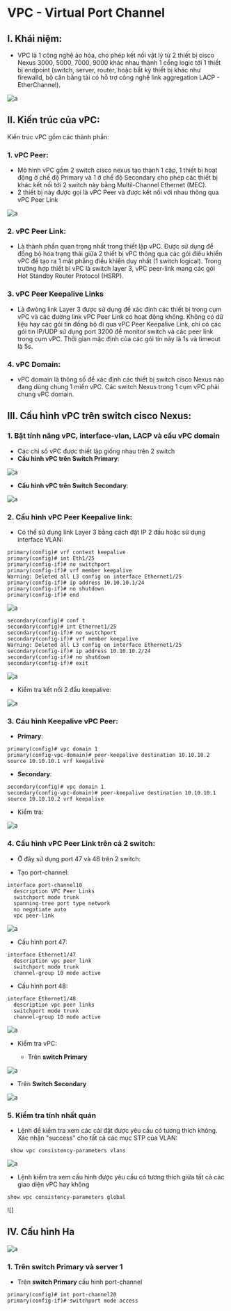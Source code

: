 # VPC - Virtual Port Channel 

## I. Khái niệm:

- VPC là 1 công nghệ ảo hóa, cho phép kết nối vật lý từ 2 thiết bị cisco Nexus 3000, 5000, 7000, 9000 khác nhau thành 1 cổng logic tới 1 thiết bị endpoint (switch, server, router, hoặc bất kỳ thiết bị khác như firewalld, bộ cân bằng tải có hỗ trợ công nghệ link aggregation LACP - EtherChannel).

![a](https://f9-zpcloud.zdn.vn/7281566499228568256/518d16098ff254ac0de3.jpg)

## II. Kiến trúc của vPC:

Kiến trúc vPC gồm các thành phần:

### 1. vPC Peer:

- Mô hình vPC gồm 2 switch cisco nexus tạo thành 1 cặp, 1 thiết bị hoạt động ở chế độ Primary và 1 ở chế độ Secondary cho phép các thiết bị khác kết nối tới 2 switch này bằng Multil-Channel Ethernet (MEC).
- 2 thiết bị này được gọi là vPC Peer và được kết nối với nhau thông qua vPC Peer Link

![a](https://f9-zpcloud.zdn.vn/4554389726520793076/e43ee5b71525ce7b9734.jpg)

### 2. vPC Peer Link:

- Là thành phần quan trọng nhất trong thiết lập vPC. Được sử dụng để đồng bộ hóa trạng thái giữa 2 thiết bị vPC thông qua các gói điều khiển vPC để tạo ra 1 mặt phẳng điều khiển duy nhất (1 switch logical). Trong trường hợp thiết bị vPC là switch layer 3, vPC peer-link mang các gói Hot Standby Router Protocol (HSRP).

### 3. vPC Peer Keepalive Links 

- Là đwòng link Layer 3 được sử dụng để xác định các thiết bị trong cụm vPC và các đường link vPC Peer Link có hoạt động không. Không có dữ liệu hay các gói tin đồng bộ đi qua vPC Peer Keepalive Link, chỉ có các gói tin IP/UDP sử dụng port 3200 để monitor switch và các peer link trong cụm vPC. Thời gian mặc định của các gói tin này là 1s và timeout là 5s.

### 4. vPC Domain:

- vPC domain là thông số để xác định các thiết bị switch cisco Nexus nào đang dùng chung 1 miền vPC. Các switch Nexus trong 1 cụm vPC phải chung vPC domain.

## III. Cấu hình vPC trên switch cisco Nexus:

### 1. Bật tính năng vPC, interface-vlan, LACP và cấu vPC domain

- Các chỉ số vPC được thiết lập giống nhau trên 2 switch
- **Cấu hình vPC trên Switch Primary**:

![a](https://f9-zpcloud.zdn.vn/6525975772470418764/3c1a43fa8972522c0b63.jpg)

- **Cấu hình vPC trên Switch Secondary**:

![a](https://f9-zpcloud.zdn.vn/5186194102440818398/05378dc94941921fcb50.jpg)

### 2. Cấu hình vPC Peer Keepalive link:

- Có thể sử dụng link Layer 3 bằng cách đặt IP 2 đầu hoặc sử dụng interface VLAN:

```
primary(config)# vrf context keepalive
primary(config)# int Eth1/25
primary(config-if)# no switchport
primary(config-if)# vrf member keepalive
Warning: Deleted all L3 config on interface Ethernet1/25
primary(config-if)# ip address 10.10.10.1/24
primary(config-if)# no shutdown
primary(config-if)# end
```
![a](https://f8-zpcloud.zdn.vn/7471066135737042422/b48493d7925d4903104c.jpg)

```
secondary(config)# conf t
secondary(config)# int Ethernet1/25
secondary(config-if)# no switchport
secondary(config-if)# vrf member keepalive
Warning: Deleted all L3 config on interface Ethernet1/25
secondary(config-if)# ip address 10.10.10.2/24
secondary(config-if)# no shutdown
secondary(config-if)# exit
```

![a](https://f8-zpcloud.zdn.vn/8549083287848617080/ffc92e362fbcf4e2adad.jpg)

- Kiểm tra kết nối 2 đầu keepalive:

![a](https://f8-zpcloud.zdn.vn/8731163117610428484/073653994e13954dcc02.jpg)

### 3. Cáu hình Keepalive vPC Peer:

- **Primary**:

```
primary(config)# vpc domain 1
primary(config-vpc-domain)# peer-keepalive destination 10.10.10.2 source 10.10.10.1 vrf keepalive
```

- **Secondary**:

```
secondary(config)# vpc domain 1
secondary(config-vpc-domain)# peer-keepalive destination 10.10.10.1 source 10.10.10.2 vrf keepalive
```

- Kiểm tra:

![a](https://f9-zpcloud.zdn.vn/5372277225745191373/79a51df05a6f8131d87e.jpg)

### 4. Cấu hình vPC Peer Link trên cả 2 switch:

- Ở đây sử dụng port 47 và 48 trên 2 switch: 

- Tạo port-channel:

```
interface port-channel10
  description VPC Peer Links
  switchport mode trunk
  spanning-tree port type network
  no negotiate auto
  vpc peer-link
```

![a](https://f9-zpcloud.zdn.vn/1656289396023516501/a4cdc8d9834658180157.jpg)

- Cấu hình port 47: 

```
interface Ethernet1/47
  description vpc peer link
  switchport mode trunk
  channel-group 10 mode active
```

- Cấu hình port 48:

```
interface Ethernet1/48
  description vpc peer links
  switchport mode trunk
  channel-group 10 mode active
```

![a](https://f8-zpcloud.zdn.vn/5091726063812287921/e0874b5b04c4df9a86d5.jpg)

- Kiểm tra vPC:

  - Trên **switch Primary**

![a](https://f9-zpcloud.zdn.vn/2252223851446329772/312911b5522a8974d03b.jpg)

  - Trên **Switch Secondary**

![a](https://f8-zpcloud.zdn.vn/7635347833895007964/97d156bd0922d27c8b33.jpg)

### 5. Kiểm tra tính nhất quán 

- Lệnh để kiểm tra xem các cài đặt được yêu cầu có tương thích không. Xác nhận "success"  cho tất cả các mục STP của VLAN:

` show vpc consistency-parameters vlans`

![a](https://f8-zpcloud.zdn.vn/982640524295805580/77767ab25b15804bd904.jpg)

- Lệnh kiểm tra xem cấu hình được yêu cầu có tương thích giữa tất cả các giao diện vPC hay không

`show vpc consistency-parameters global`

![]

## IV. Cấu hình Ha 

![a](https://f8-zpcloud.zdn.vn/6083655897511496216/db8b785961c7ba99e3d6.jpg)

### 1. Trên switch Primary và server 1 

- Trên **switch Primary** cấu hình port-channel

```
primary(config)# int port-channel20
primary(config-if)# switchport mode access
```


